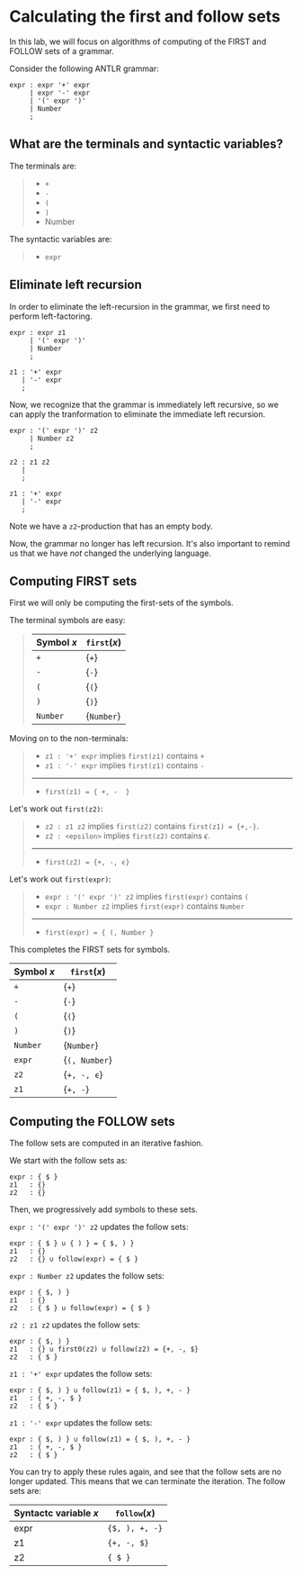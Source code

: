 # Calculating the first and follow sets

In this lab, we will focus on algorithms of computing of the FIRST and FOLLOW sets of a grammar.

Consider the following ANTLR grammar:

```
expr : expr '+' expr
     | expr '-' expr
     | '(' expr ')'
     | Number
     ;
```

## What are the terminals and syntactic variables?

The terminals are:

> - `+`
> - `-`
> - `(`
> - `)`
> - Number

The syntactic variables are:

> - `expr`

## Eliminate left recursion

In order to eliminate the left-recursion in the grammar, we first
need to perform left-factoring.

```
expr : expr z1
     | '(' expr ')'
     | Number
     ;

z1 : '+' expr
   | '-' expr
   ;
```

Now, we recognize that the grammar is immediately left recursive, so
we can apply the tranformation to eliminate the immediate left recursion.

```
expr : '(' expr ')' z2
     | Number z2
     ;

z2 : z1 z2
   |
   ;

z1 : '+' expr
   | '-' expr
   ;
```

Note we have a `z2`-production that has an empty body.

Now, the grammar no longer has left recursion.  It's also important to remind us
that we have *not* changed the underlying language.

## Computing FIRST sets

First we will only be computing the first-sets of the symbols.

The terminal symbols are easy:

> | Symbol $x$ | `first`$(x)$ |
> |------------|--------------|
> | `+` | {`+`} |
> | `-` | {`-`} |
> | `(` | {`(`} |
> | `)` | {`)`} |
> | `Number` | {`Number`} |

Moving on to the non-terminals:

> - `z1 : '+' expr` implies `first(z1)` contains `+`
> - `z1 : '-' expr` implies `first(z1)` contains `-`
> ---
> - `first(z1) = { +, -  }`

Let's work out `first(z2)`:

> - `z2 : z1 z2` implies `first(z2)` contains `first(z1) = {+,-}`.
> - `z2 : <epsilon>` implies `first(z2)` contains $ϵ$.
> ---
> - `first(z2) = {+, -, ϵ}`

Let's work out `first(expr)`:

> - `expr : '(' expr ')' z2` implies `first(expr)` contains `(`
> - `expr : Number z2` implies `first(expr)` contains `Number`
> ---
> - `first(expr) = { (, Number }`

This completes the FIRST sets for symbols.

| Symbol $x$ | `first`$(x)$ |
|------------|--------------|
| `+` | {`+`} |
| `-` | {`-`} |
| `(` | {`(`} |
| `)` | {`)`} |
| `Number` | {`Number`} |
| `expr` | {`(, Number`} |
| `z2` | {`+, -, ϵ`} |
| `z1` | {`+, -`} |

## Computing the FOLLOW sets

The follow sets are computed in an iterative fashion.

We start with the follow sets as:

```
expr : { $ }
z1   : {}
z2   : {}
```

Then, we progressively add symbols to these sets.

`expr : '(' expr ')' z2` updates the follow sets:

```
expr : { $ } ∪ { ) } = { $, ) }
z1   : {}
z2   : {} ∪ follow(expr) = { $ }
```

`expr : Number z2` updates the follow sets:

```
expr : { $, ) }
z1   : {}
z2   : { $ } ∪ follow(expr) = { $ }
```

`z2 : z1 z2` updates the follow sets:

```
expr : { $, ) }
z1   : {} ∪ first0(z2) ∪ follow(z2) = {+, -, $}
z2   : { $ }
```

`z1 : '+' expr` updates the follow sets:

```
expr : { $, ) } ∪ follow(z1) = { $, ), +, - }
z1   : { +, -, $ }
z2   : { $ }
```


`z1 : '-' expr` updates the follow sets:

```
expr : { $, ) } ∪ follow(z1) = { $, ), +, - }
z1   : { +, -, $ }
z2   : { $ }
```

You can try to apply these rules again, and see that the follow sets are no
longer updated.  This means that we can terminate the iteration.  The follow
sets are:

| Syntactc variable $x$ | `follow`$(x)$ |
|-----------------------|---------------|
| expr | `{$, ), +, -}` |
| z1   | `{+, -, $}` |
| z2   | `{ $ }` |
